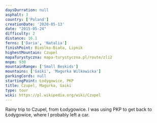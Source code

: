 ```yaml
---
daysDurration: null
asphalt: 3
country: ['Poland']
creationDate: '2020-05-13'
date: "2015-05-24"
difficulty: 2
distance: 16.1
ferns: ['Daria', 'Natalia']
finishPoint: Bieslko-Biała, Lipnik
highestMountain: Czupel
mapaTurystyczna: mapa-turystyczna.pl/route/zli2
mnpm: 930
mountainRange: ['Small Beskids']
mountains: ['Gaiki', 'Magurka Wilkowicka']
parkingCords: null
startingPoint: Łodygowice, PKP
title: Czupel, Magurka, Gaiki
type: tour
wiki: https://pl.wikipedia.org/wiki/Czupel
---
```


Rainy trip to Czupel, from Łodygowice. I was using PKP to get back to Łodygowice, where I probably left a car.
